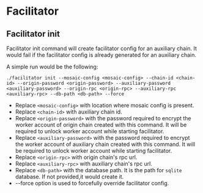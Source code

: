 # Facilitator

## Facilitator init

Facilitator init command will create facilitator config for an auxiliary chain. It would fail if the facilitator config is already generated for an auxiliary chain. 

A simple run would be the following:

```
./facilitator init --mosaic-config <mosaic-config> --chain-id <chain-id> --origin-password <origin-password> --auxiliary-password <auxiliary-password> --origin-rpc <origin-rpc> --auxiliary-rpc <auxiliary-rpc> --db-path <db-path> --force
```

* Replace `<mosaic-config>` with location where mosaic config is present.
* Replace `<chain-id>` with auxiliary chain id. 
* Replace `<origin-password>` with the password required to encrypt the worker account of origin chain created with this command. It will be required to unlock worker account while starting facilitator.
* Replace `<auxiliary-password>` with the password required to encrypt the worker account of auxiliary chain created with this command. It will be required to unlock worker account while starting facilitator.
* Replace `<origin-rpc>` with origin chain's rpc url.
* Replace `<auxiliary-rpc>` with auxiliary chain's rpc url.
* Replace `<db-path>` with the database path. It is the path for `sqlite` database. If not provided,it would create it.
* --force option is used to forcefully override facilitator config.
	